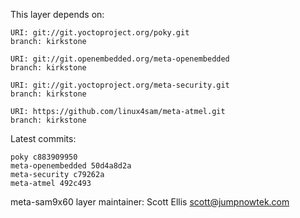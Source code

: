 This layer depends on:

    URI: git://git.yoctoproject.org/poky.git
    branch: kirkstone

    URI: git://git.openembedded.org/meta-openembedded
    branch: kirkstone

    URI: git://git.yoctoproject.org/meta-security.git
    branch: kirkstone

    URI: https://github.com/linux4sam/meta-atmel.git
    branch: kirkstone

Latest commits:

    poky c883909950
    meta-openembedded 50d4a8d2a
    meta-security c79262a
    meta-atmel 492c493

meta-sam9x60 layer maintainer: Scott Ellis <scott@jumpnowtek.com>
